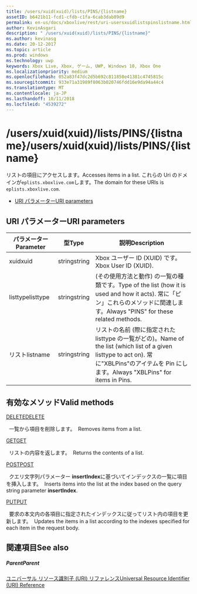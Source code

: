 ```yaml
---
title: /users/xuid(xuid)/lists/PINS/{listname}
assetID: b6421b11-fcd1-cfdb-c1fa-6cab3dab89d9
permalink: en-us/docs/xboxlive/rest/uri-usersxuidlistspinslistname.html
author: KevinAsgari
description: " /users/xuid(xuid)/lists/PINS/{listname}"
ms.author: kevinasg
ms.date: 20-12-2017
ms.topic: article
ms.prod: windows
ms.technology: uwp
keywords: Xbox Live, Xbox, ゲーム, UWP, Windows 10, Xbox One
ms.localizationpriority: medium
ms.openlocfilehash: 052a83f47dc2d5b692c811850e41381c4745815c
ms.sourcegitcommit: 933e71a31989f8063b020746fdd16e9da94a44c4
ms.translationtype: MT
ms.contentlocale: ja-JP
ms.lasthandoff: 10/11/2018
ms.locfileid: "4539272"
---
```

# <a name="usersxuidxuidlistspinslistname"></a><span data-ttu-id="09056-104">/users/xuid(xuid)/lists/PINS/{listname}</span><span class="sxs-lookup"><span data-stu-id="09056-104">/users/xuid(xuid)/lists/PINS/{listname}</span></span>
<span data-ttu-id="09056-105">リストの項目にアクセスします。</span><span class="sxs-lookup"><span data-stu-id="09056-105">Accesses items in a list.</span></span> <span data-ttu-id="09056-106">これらの Uri のドメインが`eplists.xboxlive.com`します。</span><span class="sxs-lookup"><span data-stu-id="09056-106">The domain for these URIs is `eplists.xboxlive.com`.</span></span>
 
  * [<span data-ttu-id="09056-107">URI パラメーター</span><span class="sxs-lookup"><span data-stu-id="09056-107">URI parameters</span></span>](#ID4EV)
 
<a id="ID4EV"></a>

 
## <a name="uri-parameters"></a><span data-ttu-id="09056-108">URI パラメーター</span><span class="sxs-lookup"><span data-stu-id="09056-108">URI parameters</span></span>
 
| <span data-ttu-id="09056-109">パラメーター</span><span class="sxs-lookup"><span data-stu-id="09056-109">Parameter</span></span>| <span data-ttu-id="09056-110">型</span><span class="sxs-lookup"><span data-stu-id="09056-110">Type</span></span>| <span data-ttu-id="09056-111">説明</span><span class="sxs-lookup"><span data-stu-id="09056-111">Description</span></span>| 
| --- | --- | --- | 
| <span data-ttu-id="09056-112">xuid</span><span class="sxs-lookup"><span data-stu-id="09056-112">xuid</span></span>| <span data-ttu-id="09056-113">string</span><span class="sxs-lookup"><span data-stu-id="09056-113">string</span></span>| <span data-ttu-id="09056-114">Xbox ユーザー ID (XUID) です。</span><span class="sxs-lookup"><span data-stu-id="09056-114">Xbox User ID (XUID).</span></span>| 
| <span data-ttu-id="09056-115">listtype</span><span class="sxs-lookup"><span data-stu-id="09056-115">listtype</span></span>| <span data-ttu-id="09056-116">string</span><span class="sxs-lookup"><span data-stu-id="09056-116">string</span></span>| <span data-ttu-id="09056-117">(その使用方法と動作) の一覧の種類です。</span><span class="sxs-lookup"><span data-stu-id="09056-117">Type of the list (how it is used and how it acts).</span></span> <span data-ttu-id="09056-118">常に「ピン」これらのメソッドに関連します。</span><span class="sxs-lookup"><span data-stu-id="09056-118">Always "PINS" for these related methods.</span></span>| 
| <span data-ttu-id="09056-119">リスト</span><span class="sxs-lookup"><span data-stu-id="09056-119">listname</span></span>| <span data-ttu-id="09056-120">string</span><span class="sxs-lookup"><span data-stu-id="09056-120">string</span></span>| <span data-ttu-id="09056-121">リストの名前 (際に指定された listtype の一覧がどの)。</span><span class="sxs-lookup"><span data-stu-id="09056-121">Name of the list (which list of a given listtype to act on).</span></span> <span data-ttu-id="09056-122">常に"XBLPins"のアイテムを Pin にします。</span><span class="sxs-lookup"><span data-stu-id="09056-122">Always "XBLPins" for items in Pins.</span></span>| 
  
<a id="ID4EGC"></a>

 
## <a name="valid-methods"></a><span data-ttu-id="09056-123">有効なメソッド</span><span class="sxs-lookup"><span data-stu-id="09056-123">Valid methods</span></span>

[<span data-ttu-id="09056-124">DELETE</span><span class="sxs-lookup"><span data-stu-id="09056-124">DELETE</span></span>](uri-usersxuidlistspinslistnamedelete.md)

<span data-ttu-id="09056-125">&nbsp;&nbsp;一覧から項目を削除します。</span><span class="sxs-lookup"><span data-stu-id="09056-125">&nbsp;&nbsp;Removes items from a list.</span></span>

[<span data-ttu-id="09056-126">GET</span><span class="sxs-lookup"><span data-stu-id="09056-126">GET</span></span>](uri-usersxuidlistspinslistnameget.md)

<span data-ttu-id="09056-127">&nbsp;&nbsp;リストの内容を返します。</span><span class="sxs-lookup"><span data-stu-id="09056-127">&nbsp;&nbsp;Returns the contents of a list.</span></span>

[<span data-ttu-id="09056-128">POST</span><span class="sxs-lookup"><span data-stu-id="09056-128">POST</span></span>](uri-usersxuidlistspinslistnamepost.md)

<span data-ttu-id="09056-129">&nbsp;&nbsp;クエリ文字列パラメーター **insertIndex**に基づいてインデックスの一覧に項目を挿入します。</span><span class="sxs-lookup"><span data-stu-id="09056-129">&nbsp;&nbsp;Inserts items into the list at the index based on the query string parameter **insertIndex**.</span></span>

[<span data-ttu-id="09056-130">PUT</span><span class="sxs-lookup"><span data-stu-id="09056-130">PUT</span></span>](uri-usersxuidlistspinslistnameput.md)

<span data-ttu-id="09056-131">&nbsp;&nbsp;要求の本文内の各項目に指定されたインデックスに従ってリスト内の項目を更新します。</span><span class="sxs-lookup"><span data-stu-id="09056-131">&nbsp;&nbsp;Updates the items in a list according to the indexes specified for each item in the request body.</span></span>
 
<a id="ID4EZC"></a>

 
## <a name="see-also"></a><span data-ttu-id="09056-132">関連項目</span><span class="sxs-lookup"><span data-stu-id="09056-132">See also</span></span>
 
<a id="ID4E2C"></a>

 
##### <a name="parent"></a><span data-ttu-id="09056-133">Parent</span><span class="sxs-lookup"><span data-stu-id="09056-133">Parent</span></span> 

[<span data-ttu-id="09056-134">ユニバーサル リソース識別子 (URI) リファレンス</span><span class="sxs-lookup"><span data-stu-id="09056-134">Universal Resource Identifier (URI) Reference</span></span>](../atoc-xboxlivews-reference-uris.md)

   